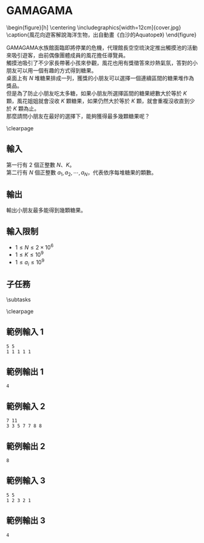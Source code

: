 # GAMAGAMA

\begin{figure}[h]
\centering
\includegraphics[width=12cm]{cover.jpg}
\caption{風花向遊客解說海洋生物，出自動畫《白沙的Aquatope》}
\end{figure}

GAMAGAMA水族館面臨即將停業的危機，代理館長空空琉決定推出觸摸池的活動來吸引遊客，由前偶像團體成員的風花擔任導覽員。  
觸摸池吸引了不少家長帶著小孩來參觀，風花也用有獎徵答來炒熱氣氛，答對的小朋友可以用一個有趣的方式得到糖果。  
桌面上有 $N$ 堆糖果排成一列，獲獎的小朋友可以選擇一個連續區間的糖果堆作為獎品。  
但是為了防止小朋友吃太多糖，如果小朋友所選擇區間的糖果總數大於等於 $K$ 顆，風花姐姐就會沒收 $K$ 顆糖果，如果仍然大於等於 $K$ 顆，就會重複沒收直到少於 $K$ 顆為止。  
那麼請問小朋友在最好的選擇下，能夠獲得最多幾顆糖果呢？  

\clearpage

## 輸入
第一行有 $2$ 個正整數 $N$、$K$。  
第二行有 $N$ 個正整數 $a_1, a_2, \cdots, a_N$，代表依序每堆糖果的顆數。  

## 輸出
輸出小朋友最多能得到幾顆糖果。  

## 輸入限制
- $1 \leq N \leq 2 \times 10^6$
- $1 \leq K \leq 10^9$
- $1 \leq a_i \leq 10^9$

## 子任務
\subtasks

\clearpage

## 範例輸入 1
```
5 5
1 1 1 1 1
```

## 範例輸出 1
```
4
```

## 範例輸入 2
```
7 11
3 3 5 7 7 8 8
```

## 範例輸出 2
```
8
```

## 範例輸入 3
```
5 5
1 2 3 2 1
```

## 範例輸出 3
```
4
```
